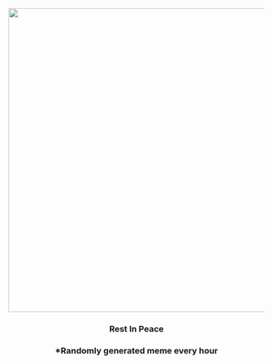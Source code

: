 <p align="center">
        <img src="https://i.redd.it/0zhd15flscz91.jpg" width="600" height="600">
        </p>
        <h3 align="center">Rest In Peace</h3>
        <h3 align="center">*Randomly generated meme every hour</h3>
    
